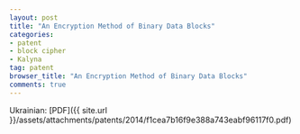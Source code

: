 ```yaml
---
layout: post
title: "An Encryption Method of Binary Data Blocks"
categories:
- patent
- block cipher
- Kalyna
tag: patent
browser_title: "An Encryption Method of Binary Data Blocks"
comments: true
---
```


Ukrainian: [PDF]({{ site.url }}/assets/attachments/patents/2014/f1cea7b16f9e388a743eabf96117f0.pdf)
